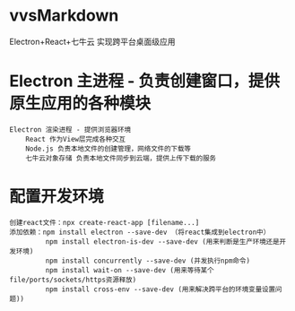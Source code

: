 # vvsMarkdown
Electron+React+七牛云 实现跨平台桌面级应用
# Electron 主进程 - 负责创建窗口，提供原生应用的各种模块
    Electron 渲染进程 - 提供浏览器环境
        React 作为View层完成各种交互
        Node.js 负责本地文件的创建管理，网络文件的下载等
        七牛云对象存储 负责本地文件同步到云端，提供上传下载的服务

# 配置开发环境
    创建react文件：npx create-react-app [filename...]
    添加依赖：npm install electron --save-dev （将react集成到electron中）
             npm install electron-is-dev --save-dev (用来判断是生产环境还是开发环境)
             npm install concurrently --save-dev (并发执行npm命令)
             npm install wait-on --save-dev (用来等待某个file/ports/sockets/https资源释放)
             npm install cross-env --save-dev (用来解决跨平台的环境变量设置问题))

